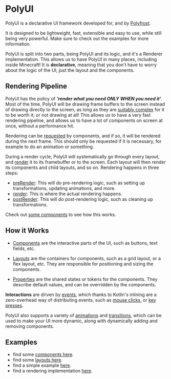 # PolyUI

PolyUI is a declarative UI framework developed for, and by [Polyfrost](https://polyfrost.src/main/kotlin/cc/polyfrost).

It is designed to be lightweight, fast, extensible and easy to use, while still being very powerful. Make sure to check out the examples for more information.

PolyUI is split into two parts, being PolyUI and its logic, and it's a Renderer implementation. This allows us to have PolyUI in many places, including inside Minecraft!
It is **declarative**, meaning that you don't have to worry about the logic of the UI, just the layout and the components.


## Rendering Pipeline
PolyUI has the policy of ***'render what you need ONLY WHEN you need it'***.
Most of the time, PolyUI will be drawing frame buffers to the screen instead of drawing directly to the screen, as long as they are [suitably complex](src/main/kotlin/cc/polyfrost/polyui/property/Settings.kt#minItemsForFramebuffer) for it to be worth it; or not drawing at all!
This allows us to have a very fast rendering pipeline, and allows us to have a lot of components on screen at once, without a performance hit.

Rendering can be [requested](src/main/kotlin/cc/polyfrost/polyui/component/Component.kt#wantRedraw) by components, and if so, it will be rendered during the next frame. This should only be requested if it is necessary, for example to do an animation or something.

During a render cycle, PolyUI will systematically go through every layout, and [render](src/main/kotlin/cc/polyfrost/polyui/layout/Layout.kt#reRenderIfNecessary) it to its framebuffer or to the screen. Each layout will then render its components and child layouts, and so on. Rendering happens in three steps:
 - [preRender](src/main/kotlin/cc/polyfrost/polyui/component/Component.kt#preRender): This will do pre-rendering logic, such as setting up transformations, updating animations, and more.
 - [render](src/main/kotlin/cc/polyfrost/polyui/component/Component.kt#render): This is where the actual rendering happens.
 - [postRender](src/main/kotlin/cc/polyfrost/polyui/component/Component.kt#postRender): This will do post-rendering logic, such as cleaning up transformations.

Check out [some components](src/main/kotlin/cc/polyfrost/polyui/component/impl) to see how this works.

## How it Works
 - [Components](src/main/kotlin/cc/polyfrost/polyui/component/Drawable.kt) are the interactive parts of the UI, such as buttons, text fields, etc.

 - [Layouts](src/main/kotlin/cc/polyfrost/polyui/layout/Layout.kt) are the containers for components, such as a grid layout, or a flex layout, etc. They are responsible for positioning and sizing the components.

 - [Properties](src/main/kotlin/cc/polyfrost/polyui/property/Properties.kt) are the shared states or tokens for the components. They describe default values, and can be overridden by the components.

**Interactions** are driven by [events](src/main/kotlin/cc/polyfrost/polyui/event/EventManager.kt), which thanks to Kotlin's inlining are a zero-overhead way of distributing events, such as [mouse clicks](src/main/kotlin/cc/polyfrost/polyui/event/Events.kt#MouseClicked), or [key presses](src/main/kotlin/cc/polyfrost/polyui/event/FocusedEvents.kt#KeyPressed).

PolyUI also supports a variety of [animations](src/main/kotlin/cc/polyfrost/polyui/animate/Animation.kt) and [transitions](src/main/kotlin/cc/polyfrost/polyui/animate/transitions/Transitions.kt), which can be used to make your UI more dynamic, along with dynamically adding and removing components.


## Examples
- find some [components here](src/main/kotlin/cc/polyfrost/polyui/component/impl).
- find some [layouts here](src/main/kotlin/cc/polyfrost/polyui/layout/impl).
- find a simple example [here](nanovg-impl/src/test/kotlin/cc/polyfrost/polyui/Test.kt).
- find a rendering implementation [here](nanovg-impl/src/main/kotlin/cc/polyfrost/polyui/renderer/impl/NVGRenderer.kt).
